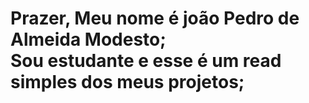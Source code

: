 



<h1>Prazer, Meu nome é joão Pedro de Almeida Modesto;<br>
Sou estudante e esse é um read simples dos meus projetos;</h1>
